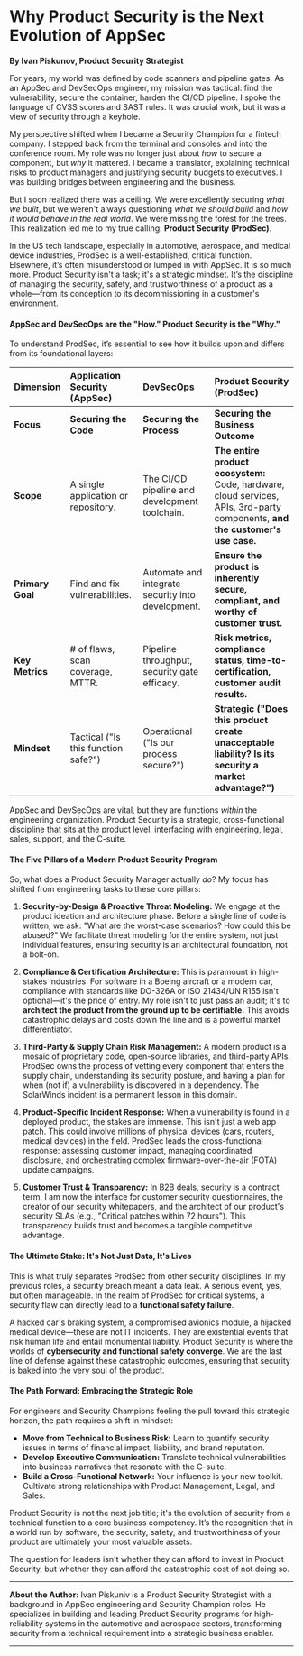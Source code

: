 # Why Product Security is the Next Evolution of AppSec

**By Ivan Piskunov, Product Security Strategist**

For years, my world was defined by code scanners and pipeline gates. As an AppSec and DevSecOps engineer, my mission was tactical: find the vulnerability, secure the container, harden the CI/CD pipeline. I spoke the language of CVSS scores and SAST rules. It was crucial work, but it was a view of security through a keyhole.

My perspective shifted when I became a Security Champion for a fintech company. I stepped back from the terminal and consoles and into the conference room. My role was no longer just about *how* to secure a component, but *why* it mattered. I became a translator, explaining technical risks to product managers and justifying security budgets to executives. I was building bridges between engineering and the business.

But I soon realized there was a ceiling. We were excellently securing *what we built*, but we weren't always questioning *what we should build* and *how it would behave in the real world*. We were missing the forest for the trees. This realization led me to my true calling: **Product Security (ProdSec)**.

In the US tech landscape, especially in automotive, aerospace, and medical device industries, ProdSec is a well-established, critical function. Elsewhere, it’s often misunderstood or lumped in with AppSec. It is so much more. Product Security isn't a task; it's a strategic mindset. It’s the discipline of managing the security, safety, and trustworthiness of a product as a whole—from its conception to its decommissioning in a customer's environment.

#### **AppSec and DevSecOps are the "How." Product Security is the "Why."**

To understand ProdSec, it’s essential to see how it builds upon and differs from its foundational layers:

| Dimension | **Application Security (AppSec)** | **DevSecOps** | **Product Security (ProdSec)** |
| :--- | :--- | :--- | :--- |
| **Focus** | **Securing the Code** | **Securing the Process** | **Securing the Business Outcome** |
| **Scope** | A single application or repository. | The CI/CD pipeline and development toolchain. | **The entire product ecosystem:** Code, hardware, cloud services, APIs, 3rd-party components, **and the customer's use case.** |
| **Primary Goal** | Find and fix vulnerabilities. | Automate and integrate security into development. | **Ensure the product is inherently secure, compliant, and worthy of customer trust.** |
| **Key Metrics** | # of flaws, scan coverage, MTTR. | Pipeline throughput, security gate efficacy. | **Risk metrics, compliance status, time-to-certification, customer audit results.** |
| **Mindset** | Tactical ("Is this function safe?") | Operational ("Is our process secure?") | **Strategic ("Does this product create unacceptable liability? Is its security a market advantage?")** |

AppSec and DevSecOps are vital, but they are functions *within* the engineering organization. Product Security is a strategic, cross-functional discipline that sits at the product level, interfacing with engineering, legal, sales, support, and the C-suite.

#### **The Five Pillars of a Modern Product Security Program**

So, what does a Product Security Manager actually *do*? My focus has shifted from engineering tasks to these core pillars:

1.  **Security-by-Design & Proactive Threat Modeling:** We engage at the product ideation and architecture phase. Before a single line of code is written, we ask: "What are the worst-case scenarios? How could this be abused?" We facilitate threat modeling for the entire system, not just individual features, ensuring security is an architectural foundation, not a bolt-on.

2.  **Compliance & Certification Architecture:** This is paramount in high-stakes industries. For software in a Boeing aircraft or a modern car, compliance with standards like DO-326A or ISO 21434/UN R155 isn't optional—it's the price of entry. My role isn't to just pass an audit; it's to **architect the product from the ground up to be certifiable.** This avoids catastrophic delays and costs down the line and is a powerful market differentiator.

3.  **Third-Party & Supply Chain Risk Management:** A modern product is a mosaic of proprietary code, open-source libraries, and third-party APIs. ProdSec owns the process of vetting every component that enters the supply chain, understanding its security posture, and having a plan for when (not if) a vulnerability is discovered in a dependency. The SolarWinds incident is a permanent lesson in this domain.

4.  **Product-Specific Incident Response:** When a vulnerability is found in a deployed product, the stakes are immense. This isn't just a web app patch. This could involve millions of physical devices (cars, routers, medical devices) in the field. ProdSec leads the cross-functional response: assessing customer impact, managing coordinated disclosure, and orchestrating complex firmware-over-the-air (FOTA) update campaigns.

5.  **Customer Trust & Transparency:** In B2B deals, security is a contract term. I am now the interface for customer security questionnaires, the creator of our security whitepapers, and the architect of our product's security SLAs (e.g., "Critical patches within 72 hours"). This transparency builds trust and becomes a tangible competitive advantage.

#### **The Ultimate Stake: It's Not Just Data, It's Lives**

This is what truly separates ProdSec from other security disciplines. In my previous roles, a security breach meant a data leak. A serious event, yes, but often manageable. In the realm of ProdSec for critical systems, a security flaw can directly lead to a **functional safety failure**.

A hacked car's braking system, a compromised avionics module, a hijacked medical device—these are not IT incidents. They are existential events that risk human life and entail monumental liability. Product Security is where the worlds of **cybersecurity and functional safety converge**. We are the last line of defense against these catastrophic outcomes, ensuring that security is baked into the very soul of the product.

#### **The Path Forward: Embracing the Strategic Role**

For engineers and Security Champions feeling the pull toward this strategic horizon, the path requires a shift in mindset:

*   **Move from Technical to Business Risk:** Learn to quantify security issues in terms of financial impact, liability, and brand reputation.
*   **Develop Executive Communication:** Translate technical vulnerabilities into business narratives that resonate with the C-suite.
*   **Build a Cross-Functional Network:** Your influence is your new toolkit. Cultivate strong relationships with Product Management, Legal, and Sales.

Product Security is not the next job title; it's the evolution of security from a technical function to a core business competency. It’s the recognition that in a world run by software, the security, safety, and trustworthiness of your product are ultimately your most valuable assets.

The question for leaders isn't whether they can afford to invest in Product Security, but whether they can afford the catastrophic cost of not doing so.

---
**About the Author:** Ivan Piskuniv is a Product Security Strategist with a background in AppSec engineering and Security Champion roles. He specializes in building and leading Product Security programs for high-reliability systems in the automotive and aerospace sectors, transforming security from a technical requirement into a strategic business enabler.

---
